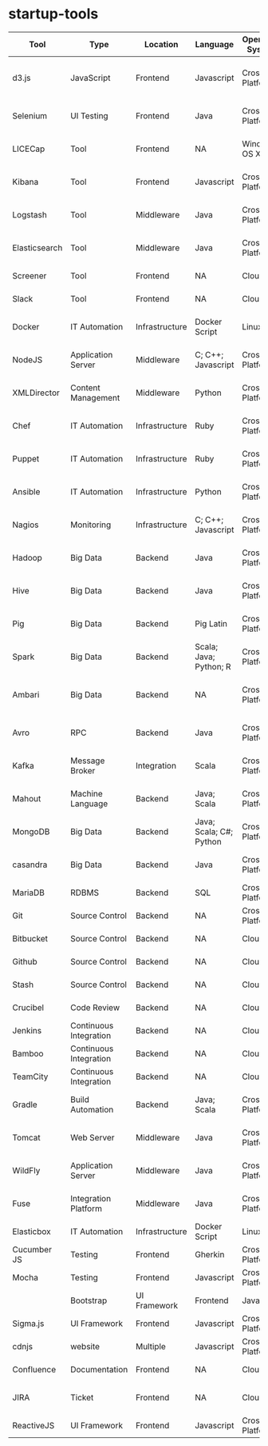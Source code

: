 # startup-tools
|Tool|Type|Location|Language|Operating System|License|License Type|Website|Tags|
|----|----|--------|--------|----------------|-------|------------|-------|----|
|d3.js|JavaScript|Frontend|Javascript|Cross Platform|BDS|Open Source|http://d3js.org|Visualisation; Visualization; data visualisation; Javascript|
|Selenium|UI Testing|Frontend|Java|Cross Platform|Apache License 2.0|Open Source|http://seleniumhq.org|Testing; UI Testing; UI|
|LICECap|Tool|Frontend|NA|Windows; OS X|GNU 2|Open Source|http://www.cockos.com/licecap/|GIF; Screen grab; Screen to GIF; Screen Recorder|
|Kibana|Tool|Frontend|Javascript|Cross Platform|Apache License 2.0|Open Source|http://elastic.co|Visualisation; Logging; Log|
|Logstash|Tool|Middleware|Java|Cross Platform|Apache License 2.0|Open Source|http://elastic.co|Search; Analyse; Analyze; Visualisation; Logging; Log|
|Elasticsearch|Tool|Middleware|Java|Cross Platform|Apache License 2.0|Open Source|http://elastic.co|Search; Analyse; Analyze; Visualisation; Logging; Log|
|Screener|Tool|Frontend|NA|Cloud|Closed Source|Commercial|http://screener.io|Visual Testing; UI Testing; Testing; UI|
|Slack|Tool|Frontend|NA|Cloud|Closed Source|Commercial|http://slack.com|Messaging; Discussion; Chat Room|
|Docker|IT Automation|Infrastructure|Docker Script|Linux|Apache License 2.0|Open Source|http://docker.com|Deployment; Container|
|NodeJS|Application Server|Middleware|C; C++; Javascript|Cross Platform|MIT|Open Source|http://nodejs.org|Middleware; Application Server; Server; Javascript|
|XMLDirector|Content Management|Middleware|Python|Cross Platform|Apache License 2.0|Open Source|http://xml-director.info |XML; PDF; ePub|
|Chef|IT Automation|Infrastructure|Ruby|Cross Platform|Apache License 2.0|Open Source|http://chef.io |Automation; Server management; Ruby|
|Puppet|IT Automation|Infrastructure|Ruby|Cross Platform|Apache License 2.0|Open Source|http://puppetlabs.com |Automation; Server management; Ruby|
|Ansible|IT Automation|Infrastructure|Python|Cross Platform|GNU General Public|Open Source|http://ansible.com|Automation; Server management; Ruby|
|Nagios|Monitoring|Infrastructure|C; C++; Javascript|Cross Platform|GPLv2|Open Source|http://nagios.org |Automation; Server; Monitoring; Mangaement|
|Hadoop|Big Data|Backend|Java|Cross Platform|Apache License 2.0|Open Source|http://hadoop.apache.org|Big Data; Bigdata; database|
Hive|Big Data|Backend|Java|Cross Platform|Apache License 2.0|Open Source|http://hive.apache.org|Big Data; Bigdata; database; Datawarehouse|
|Pig|Big Data|Backend|Pig Latin|Cross Platform|Apache License 2.0|Open Source|http://hadoop.apache.org|Big Data; Bigdata; database; Datawarehouse; Query|
|Spark|Big Data|Backend|Scala; Java; Python; R|Cross Platform|Apache License 2.0|Open Source|http://spark.apache.org|Big Data; Cluster Computing; Machine learning|
|Ambari|Big Data|Backend|NA|Cross Platform|Apache License 2.0|Open Source|http://ambari.apache.org|Big Data; Cluster Computing; Machine learning; Management; Hadoop|
|Avro|RPC|Backend|Java|Cross Platform|Apache License 2.0|Open Source|http://avro.apache.org|Big Data; Hadoop; RPC|
|Kafka|Message Broker|Integration|Scala|Cross Platform|Apache License 2.0|Open Source|http://kafka.apache.org|Big Data; Messaging; Message Broker|
|Mahout|Machine Language|Backend|Java; Scala|Cross Platform|Apache License 2.0|Open Source|http://mahout.apache.org|Big Data; Machine Language|
|MongoDB|Big Data|Backend|Java; Scala; C#; Python|Cross Platform|GNU AGPL v3.0|Open Source|http://mongodb.org|Big Data; NoSQL|
|casandra|Big Data|Backend|Java|Cross Platform|Apache License 2.0|Open Source|http://cassandra.apache.org|Big Data; NoSQL|
|MariaDB|RDBMS|Backend|SQL|Cross Platform|GNU|Open Source|http://mariadb.org|RDBMS; Database|
|Git|Source Control|Backend|NA|Cross Platform|GNU|Open Source|http://git-scm.com|Source Control; Source management|
|Bitbucket|Source Control|Backend|NA|Cloud|Closed Source|Commercial|http://bitbucket.org|Source Control; Source management|
|Github|Source Control|Backend|NA|Cloud|Closed Source|Commercial|http://github.com|Source Control; Source management|
|Stash|Source Control|Backend|NA|Cloud|Closed Source|Commercial|http://www.atlassian.com|Source Control; Source management|
|Crucibel|Code Review|Backend|NA|Cloud|Closed Source|Commercial|http://www.atlassian.com|Source Code; review; code review|
|Jenkins|Continuous Integration|Backend|NA|Cloud|MIT License|Open Source|http://jenkins-ci.org|Source Code; CI; Continuous Integration|
|Bamboo|Continuous Integration|Backend|NA|Cloud|Closed Source|Commercial|http://www.atlassian.com|Source Code; CI; Continuous Integration|
|TeamCity|Continuous Integration|Backend|NA|Cloud|Closed Source|Commercial|http://jetbrain.com|Source Code; CI; Continuous Integration|
|Gradle|Build Automation|Backend|Java; Scala|Cross Platform|Apache License 2.0|Open Source|http://www.gradle.org|Build Automation; Build; Code|
|Tomcat|Web Server|Middleware|Java|Cross Platform|Apache License 2.0|Open Source|http://tomcat.apache.org|Web Server; Apache; Tomcat|
|WildFly|Application Server|Middleware|Java|Cross Platform|GNU Lesser GPL|Open Source|http://www.wildfly.org|App Server; Application Server; Jboss|
|Fuse|Integration Platform|Middleware|Java|Cross Platform|Apache License 2.0|Open Source|http://www.jboss.org|Integraiton Platform; ESB|
|Elasticbox|IT Automation|Infrastructure|Docker Script|Linux|Closed Source|Commercial|http://elasticbox.com|Deployment; Container; Cloud|
|Cucumber JS|Testing|Frontend|Gherkin|Cross Platform|MIT License|Open Source|http://cucumber.io|Testing|
|Mocha|Testing|Frontend|Javascript|Cross Platform|MIT License|Open Source|http://mochajs.org|Testing; UI Testing; UI|
||Bootstrap|UI Framework|Frontend|Javascript|Cross Platform|MIT License|Open Source|http://getbootstrap.com |UI; Javascript; Framework; UI Framework|
|Sigma.js|UI Framework|Frontend|Javascript|Cross Platform|MIT License|Open Source|http://sigmajs.org|UI; Javascript; graph|
|cdnjs|website|Multiple|Javascript|Cross Platform|MIT License|Open Source|http://cdnjs.com|Javascript; CDN; Library|
|Confluence|Documentation|Frontend|NA|Cloud|Closed Source|Commercial|http://www.atlassian.com|Documentation|
|JIRA|Ticket|Frontend|NA|Cloud|Closed Source|Commercial|http://www.atlassian.com|Ticketing; Issue management; Kanban; Board|
|ReactiveJS|UI Framework|Frontend|Javascript|Cross Platform|MIT License|Open Source|http://reactivejs.org|UI; Javascript; graph; SVG|
